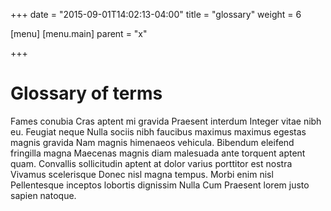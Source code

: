 +++
date = "2015-09-01T14:02:13-04:00"
title = "glossary"
weight = 6

[menu]
  [menu.main]
    parent = "x"

+++

# Glossary of terms

Fames conubia Cras aptent mi gravida Praesent interdum Integer vitae nibh eu. Feugiat neque Nulla sociis nibh faucibus maximus maximus egestas magnis gravida Nam magnis himenaeos vehicula. Bibendum eleifend fringilla magna Maecenas magnis diam malesuada ante torquent aptent quam. Convallis sollicitudin aptent at dolor varius porttitor est nostra Vivamus scelerisque Donec nisl magna tempus. Morbi enim nisl Pellentesque inceptos lobortis dignissim Nulla Cum Praesent lorem justo sapien natoque.
